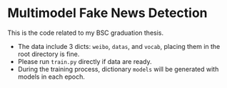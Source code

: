 # Multimodel Fake News Detection
This is the code related to my BSC graduation thesis.
* The data include 3 dicts: `weibo`, `datas`, and `vocab`, placing them in the root directory is fine.
* Please run `train.py` directly if data are ready.
* During the training process, dictionary `models` will be generated with models in each epoch.
